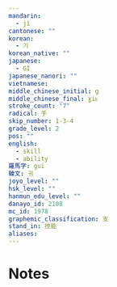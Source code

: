 ```yaml
---
mandarin:
  - jì
cantonese: ""
korean:
  - 기
korean_native: ""
japanese:
  - GI
japanese_nanori: ""
vietnamese:
middle_chinese_initial: g
middle_chinese_final: ɣiᴇ
stroke_count: "7"
radical: 手
skip_number: 1-3-4
grade_level: 2
pos: ""
english:
  - skill
  - ability
羅馬字: gui
韓文: 귀
joyo_level: ""
hsk_level: ""
hanmun_edu_level: ""
danayo_id: 2108
mc_id: 1978
graphemic_classification: 支
stand_in: 技能
aliases:
---
```


# Notes
